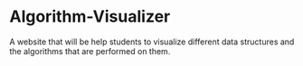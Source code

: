 # Algorithm-Visualizer
A website that will be help students to visualize different data structures and the algorithms that are performed on them.
